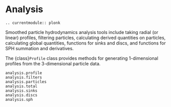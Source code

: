 # Analysis

```{eval-rst}
.. currentmodule:: plonk
```

Smoothed particle hydrodynamics analysis tools include taking radial (or linear)
profiles, filtering particles, calculating derived quantities on particles,
calculating global quantities, functions for sinks and discs, and functions for
SPH summation and derivatives.

The {class}`Profile` class provides methods for generating 1-dimensional
profiles from the 3-dimensional particle data.

```{toctree}
analysis.profile
analysis.filters
analysis.particles
analysis.total
analysis.sinks
analysis.discs
analysis.sph
```
